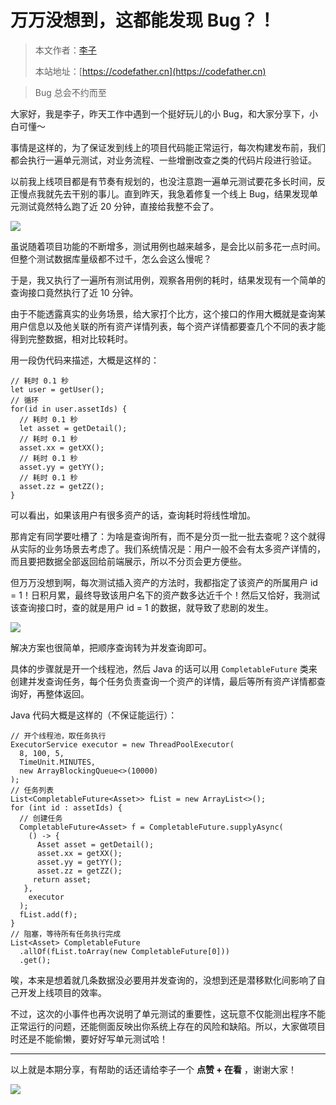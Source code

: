 # 万万没想到，这都能发现 Bug？！

> 本文作者：[李子](https://yuyuanweb.feishu.cn/wiki/Abldw5WkjidySxkKxU2cQdAtnah)
>
> 本站地址：[https://codefather.cn](https://codefather.cn)

> Bug 总会不约而至

大家好，我是李子，昨天工作中遇到一个挺好玩儿的小 Bug，和大家分享下，小白可懂～

事情是这样的，为了保证发到线上的项目代码能正常运行，每次构建发布前，我们都会执行一遍单元测试，对业务流程、一些增删改查之类的代码片段进行验证。

以前我上线项目都是有节奏有规划的，也没注意跑一遍单元测试要花多长时间，反正慢点我就先去干别的事儿。直到昨天，我急着修复一个线上 Bug，结果发现单元测试竟然特么跑了近 20 分钟，直接给我整不会了。

![](https://pic.yupi.icu/5563/202311072018438.png)

虽说随着项目功能的不断增多，测试用例也越来越多，是会比以前多花一点时间。但整个测试数据库量级都不过千，怎么会这么慢呢？

于是，我又执行了一遍所有测试用例，观察各用例的耗时，结果发现有一个简单的查询接口竟然执行了近 10 分钟。

由于不能透露真实的业务场景，给大家打个比方，这个接口的作用大概就是查询某用户信息以及他关联的所有资产详情列表，每个资产详情都要查几个不同的表才能得到完整数据，相对比较耗时。

用一段伪代码来描述，大概是这样的：

```
// 耗时 0.1 秒
let user = getUser();
// 循环
for(id in user.assetIds) {
  // 耗时 0.1 秒
  let asset = getDetail();
  // 耗时 0.1 秒
  asset.xx = getXX();
  // 耗时 0.1 秒
  asset.yy = getYY();
  // 耗时 0.1 秒
  asset.zz = getZZ();
}
```

可以看出，如果该用户有很多资产的话，查询耗时将线性增加。

那肯定有同学要吐槽了：为啥是查询所有，而不是分页一批一批去查呢？这个就得从实际的业务场景去考虑了。我们系统情况是：用户一般不会有太多资产详情的，而且要把数据全部返回给前端展示，所以不分页会更方便些。

但万万没想到啊，每次测试插入资产的方法时，我都指定了该资产的所属用户 id = 1！日积月累，最终导致该用户名下的资产数多达近千个！然后又恰好，我测试该查询接口时，查的就是用户 id = 1 的数据，就导致了悲剧的发生。

![](https://pic.yupi.icu/5563/202311072018391.png)

解决方案也很简单，把顺序查询转为并发查询即可。

具体的步骤就是开一个线程池，然后 Java 的话可以用 `CompletableFuture` 类来创建并发查询任务，每个任务负责查询一个资产的详情，最后等所有资产详情都查询好，再整体返回。

Java 代码大概是这样的（不保证能运行）：

```
// 开个线程池，取任务执行
ExecutorService executor = new ThreadPoolExecutor(
  8, 100, 5,
  TimeUnit.MINUTES,
  new ArrayBlockingQueue<>(10000)
);
// 任务列表
List<CompletableFuture<Asset>> fList = new ArrayList<>();
for (int id : assetIds) {
  // 创建任务
  CompletableFuture<Asset> f = CompletableFuture.supplyAsync(
    () -> {
      Asset asset = getDetail();
      asset.xx = getXX();
      asset.yy = getYY();
      asset.zz = getZZ();
     return asset;
   },
    executor
  );
  fList.add(f);
}
// 阻塞，等待所有任务执行完成
List<Asset> CompletableFuture
  .allOf(fList.toArray(new CompletableFuture[0]))
  .get();
```

唉，本来是想着就几条数据没必要用并发查询的，没想到还是潜移默化间影响了自己开发上线项目的效率。

不过，这次的小事件也再次说明了单元测试的重要性，这玩意不仅能测出程序不能正常运行的问题，还能侧面反映出你系统上存在的风险和缺陷。所以，大家做项目时还是不能偷懒，要好好写单元测试哈！



------


以上就是本期分享，有帮助的话还请给李子一个 **点赞 + 在看** ，谢谢大家！

![](https://pic.yupi.icu/5563/202311072018445.png)